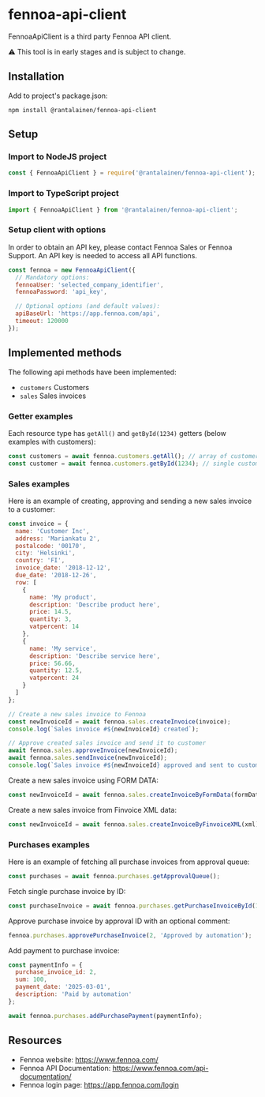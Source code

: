 # fennoa-api-client

FennoaApiClient is a third party Fennoa API client.

:warning: This tool is in early stages and is subject to change.

## Installation

Add to project's package.json:

```
npm install @rantalainen/fennoa-api-client
```

## Setup

### Import to NodeJS project

```javascript
const { FennoaApiClient } = require('@rantalainen/fennoa-api-client');
```

### Import to TypeScript project

```javascript
import { FennoaApiClient } from '@rantalainen/fennoa-api-client';
```

### Setup client with options

In order to obtain an API key, please contact Fennoa Sales or Fennoa Support. An API key is needed to access all API functions.

```javascript
const fennoa = new FennoaApiClient({
  // Mandatory options:
  fennoaUser: 'selected_company_identifier',
  fennoaPassword: 'api_key',

  // Optional options (and default values):
  apiBaseUrl: 'https://app.fennoa.com/api',
  timeout: 120000
});
```

## Implemented methods

The following api methods have been implemented:

- `customers` Customers
- `sales` Sales invoices

### Getter examples

Each resource type has `getAll()` and `getById(1234)` getters (below examples with customers):

```javascript
const customers = await fennoa.customers.getAll(); // array of customers
const customer = await fennoa.customers.getById(1234); // single customer
```

### Sales examples

Here is an example of creating, approving and sending a new sales invoice to a customer:

```javascript
const invoice = {
  name: 'Customer Inc',
  address: 'Mariankatu 2',
  postalcode: '00170',
  city: 'Helsinki',
  country: 'FI',
  invoice_date: '2018-12-12',
  due_date: '2018-12-26',
  row: [
    {
      name: 'My product',
      description: 'Describe product here',
      price: 14.5,
      quantity: 3,
      vatpercent: 14
    },
    {
      name: 'My service',
      description: 'Describe service here',
      price: 56.66,
      quantity: 12.5,
      vatpercent: 24
    }
  ]
};

// Create a new sales invoice to Fennoa
const newInvoiceId = await fennoa.sales.createInvoice(invoice);
console.log(`Sales invoice #${newInvoiceId} created`);

// Approve created sales invoice and send it to customer
await fennoa.sales.approveInvoice(newInvoiceId);
await fennoa.sales.sendInvoice(newInvoiceId);
console.log(`Sales invoice #${newInvoiceId} approved and sent to customer`);
```

Create a new sales invoice using FORM DATA:

```javascript
const newInvoiceId = await fennoa.sales.createInvoiceByFormData(formData);
```

Create a new sales invoice from Finvoice XML data:

```javascript
const newInvoiceId = await fennoa.sales.createInvoiceByFinvoiceXML(xml);
```

### Purchases examples

Here is an example of fetching all purchase invoices from approval queue:

```javascript
const purchases = await fennoa.purchases.getApprovalQueue();
```

Fetch single purchase invoice by ID:

```javascript
const purchaseInvoice = await fennoa.purchases.getPurchaseInvoiceById(12);
```

Approve purchase invoice by approval ID with an optional comment:

```javascript
fennoa.purchases.approvePurchaseInvoice(2, 'Approved by automation');
```

Add payment to purchase invoice:

```javascript
const paymentInfo = {
  purchase_invoice_id: 2,
  sum: 100,
  payment_date: '2025-03-01',
  description: 'Paid by automation'
};

await fennoa.purchases.addPurchasePayment(paymentInfo);
```

## Resources

- Fennoa website: https://www.fennoa.com/
- Fennoa API Documentation: https://www.fennoa.com/api-documentation/
- Fennoa login page: https://app.fennoa.com/login

```

```
